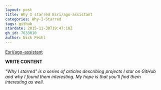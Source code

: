 ```yaml
---
layout: post
title: Why I starred Esri/ago-assistant
categories: Why-I-Starred
tags: github
stardate: 2015-11-30T19:47:18Z
gh_id: 7633010
author: Nick Peihl
---
```


[Esri/ago-assistant](https://github.com/Esri/ago-assistant)

**WRITE CONTENT**

*"Why I starred" is a series of articles describing projects I star on GitHub and why I found them interesting. My hope is that you'll find them interesting as well.*

